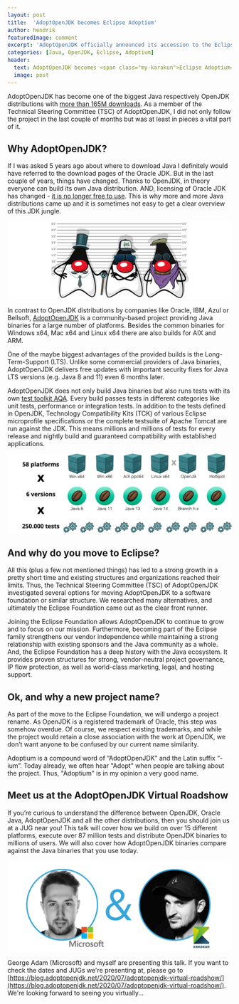 ```yaml
---
layout: post
title:  'AdoptOpenJDK becomes Eclipse Adoptium'
author: hendrik
featuredImage: comment
excerpt: 'AdoptOpenJDK officially announced its accession to the Eclipse Foundation and the future name "Eclipse Adoptium". A necessary and sensible move? A comment by Hendrik Ebbers, member of the Technical Steering Committee of AdoptOpenJDK.' 
categories: [Java, OpenJDK, Eclipse, Adoptium]
header:
  text: AdoptOpenJDK becomes <span class="my-karakun">Eclipse Adoptium</span>
  image: post
---
```


AdoptOpenJDK has become one of the biggest Java respectively OpenJDK distributions with [more than 165M downloads](https://dash-v2.adoptopenjdk.net/). As a member of the Technical Steering Committee (TSC) of AdoptOpenJDK, I did not only follow the project in the last couple of months but was at least in pieces a vital part of it.

## Why AdoptOpenJDK?

If I was asked 5 years ago about where to download Java I definitely would have referred to the download pages of the Oracle JDK. But in the last couple of years, things have changed. Thanks to OpenJDK, in theory everyone can build its own Java distribution. AND, licensing of Oracle JDK has changed - [it is no longer free to use](/java/2018/06/25/java-releases.html). This is why more and more Java distributions came up and it is sometimes not easy to get a clear overview of this JDK jungle.

![3 Duke Suspects](/assets/images/pages/jdks/3duke_suspects.png)

In contrast to OpenJDK distributions by companies like Oracle, IBM, Azul or Bellsoft, [AdoptOpenJDK](https://adoptopenjdk.net/) is a community-based project providing Java binaries for a large number of platforms. Besides the common binaries for Windows x64, Mac x64 and Linux x64 there are also builds for AIX and ARM.

One of the maybe biggest advantages of the provided builds is the Long-Term-Support (LTS). Unlike some commercial providers of Java binaries, AdoptOpenJDK delivers free updates with important security fixes for Java LTS versions (e.g. Java 8 and 11) even 6 months later.

AdoptOpenJDK does not only build Java binaries but also runs tests with its own [test toolkit AQA](/2020/02/26/OpenJDK-builds.html). Every build passes tests in different categories like unit tests, performance or integration tests. In addition to the tests defined in OpenJDK, Technology Compatibility Kits (TCK) of various Eclipse microprofile specifications or the complete testsuite of Apache Tomcat are run against the JDK. This means millions and millions of tests for every release and nightly build and guaranteed compatibility with established applications.

![testing](/assets/posts/2020-07-13-adoptium/adopt-3-1536x543.png)

## And why do you move to Eclipse?
All this (plus a few not mentioned things) has led to a strong growth in a pretty short time and existing structures and organizations reached their limits. Thus, the Technical Steering Committee (TSC) of AdoptOpenJDK investigated several options for moving AdoptOpenJDK to a software foundation or similar structure. We researched many alternatives, and ultimately the Eclipse Foundation came out as the clear front runner. 

Joining the Eclipse Foundation allows AdoptOpenJDK to continue to grow and to focus on our mission. Furthermore, becoming part of the Eclipse family strengthens our vendor independence while maintaining a strong relationship with existing sponsors and the Java community as a whole. And, the Eclipse Foundation has a deep history with the Java ecosystem. It provides proven structures for strong, vendor-neutral project governance, IP flow protection, as well as world-class marketing, legal, and hosting support.

## Ok, and why a new project name?
As part of the move to the Eclipse Foundation, we will undergo a project rename. As OpenJDK is a registered trademark of Oracle, this step was somehow overdue. Of course, we respect existing trademarks, and while the project would retain a close association with the work at OpenJDK, we don’t want anyone to be confused by our current name similarity.

Adoptium is a compound word of “AdoptOpenJDK” and the Latin suffix “-ium”. Today already, we often hear "Adopt" when people are talking about the project. Thus, "Adoptium" is in my opinion a very good name.

## Meet us at the AdoptOpenJDK Virtual Roadshow
If you’re curious to understand the difference between OpenJDK, Oracle Java, AdoptOpenJDK and all the other distributions, then you should join us at a JUG near you! This talk will cover how we build on over 15 different platforms, execute over 87 million tests and distribute OpenJDK binaries to millions of users. We will also cover how AdoptOpenJDK binaries compare against the Java binaries that you use today.

![Speaker of Virtual Roadshow](/assets/posts/2020-07-13-adoptium/speakers.png)

George Adam (Microsoft) and myself are presenting this talk. If you want to check the dates and JUGs we're presenting at, please go to [https://blog.adoptopenjdk.net/2020/07/adoptopenjdk-virtual-roadshow/](https://blog.adoptopenjdk.net/2020/07/adoptopenjdk-virtual-roadshow/). We're looking forward to seeing you virtually...
